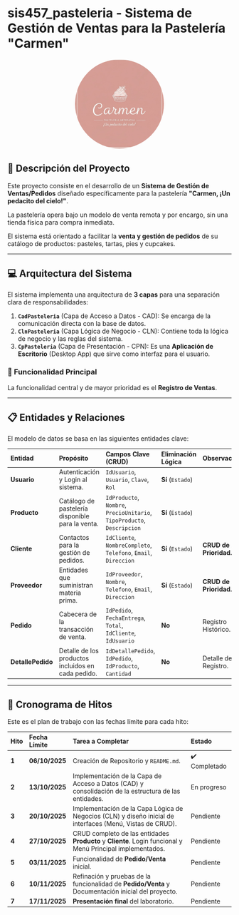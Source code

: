 # sis457_pasteleria - Sistema de Gestión de Ventas para la Pastelería "Carmen"

<p align="center">
    <img src="./assets/logo.jpg" alt="Logo de la Pasteleria Carmen" width="200" style="border-radius: 50%; object-fit: cover; aspect-ratio: 1/1;"/>
</p>

## 🍰 Descripción del Proyecto

Este proyecto consiste en el desarrollo de un **Sistema de Gestión de Ventas/Pedidos** diseñado específicamente para la pastelería **"Carmen, ¡Un pedacito del cielo!"**.

La pastelería opera bajo un modelo de venta remota y por encargo, sin una tienda física para compra inmediata.

El sistema está orientado a facilitar la **venta y gestión de pedidos** de su catálogo de productos: pasteles, tartas, pies y cupcakes.

---

## 💻 Arquitectura del Sistema

El sistema implementa una arquitectura de **3 capas** para una separación clara de responsabilidades:

1.  **`CadPasteleria`** (Capa de Acceso a Datos - CAD): Se encarga de la comunicación directa con la base de datos.
2.  **`ClnPasteleria`** (Capa Lógica de Negocio - CLN): Contiene toda la lógica de negocio y las reglas del sistema.
3.  **`CpPasteleria`** (Capa de Presentación - CPN): Es una **Aplicación de Escritorio** (Desktop App) que sirve como interfaz para el usuario.

### 🎯 Funcionalidad Principal

La funcionalidad central y de mayor prioridad es el **Registro de Ventas**.

---

## 📋 Entidades y Relaciones

El modelo de datos se basa en las siguientes entidades clave:

| Entidad | Propósito | Campos Clave (CRUD) | Eliminación Lógica | Observaciones |
| :--- | :--- | :--- | :--- | :--- |
| **Usuario** | Autenticación y Login al sistema. | `IdUsuario`, `Usuario`, `Clave`, `Rol` | **Sí** (`Estado`) | |
| **Producto** | Catálogo de pastelería disponible para la venta. | `IdProducto`, `Nombre`, `PrecioUnitario`, `TipoProducto`, `Descripcion` | **Sí** (`Estado`) | |
| **Cliente** | Contactos para la gestión de pedidos. | `IdCliente`, `NombreCompleto`, `Telefono`, `Email`, `Direccion` | **Sí** (`Estado`) | **CRUD de Alta Prioridad.** |
| **Proveedor** | Entidades que suministran materia prima. | `IdProveedor`, `Nombre`, `Telefono`, `Email`, `Direccion` | **Sí** (`Estado`) | **CRUD de Alta Prioridad.** |
| **Pedido** | Cabecera de la transacción de venta. | `IdPedido`, `FechaEntrega`, `Total`, `IdCliente`, `IdUsuario` | **No** | Registro Histórico. |
| **DetallePedido** | Detalle de los productos incluidos en cada pedido. | `IdDetallePedido`, `IdPedido`, `IdProducto`, `Cantidad` | **No** | Detalle de Registro. |

---

## 📅 Cronograma de Hitos

Este es el plan de trabajo con las fechas límite para cada hito:

| Hito | Fecha Límite | Tarea a Completar | Estado |
| :--- | :--- | :--- | :--- |
| **1** | **06/10/2025** | Creación de Repositorio y `README.md`. | ✔️ Completado |
| **2** | **13/10/2025** | Implementación de la Capa de Acceso a Datos (CAD) y consolidación de la estructura de las entidades. | En progreso | Pendiente |
| **3** | **20/10/2025** | Implementación de la Capa Lógica de Negocios (CLN) y diseño inicial de interfaces (Menú, Vistas de CRUD). | Pendiente |
| **4** | **27/10/2025** | CRUD completo de las entidades **Producto** y **Cliente**. Login funcional y Menú Principal implementados. | Pendiente |
| **5** | **03/11/2025** | Funcionalidad de **Pedido/Venta** inicial. | Pendiente |
| **6** | **10/11/2025** | Refinación y pruebas de la funcionalidad de **Pedido/Venta** y Documentación inicial del proyecto. | Pendiente |
| **7** | **17/11/2025** | **Presentación final** del laboratorio. | Pendiente |
